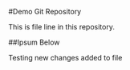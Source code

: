 #Demo Git Repository

This is file line in this repository.

##Ipsum Below


Testing new changes added to file